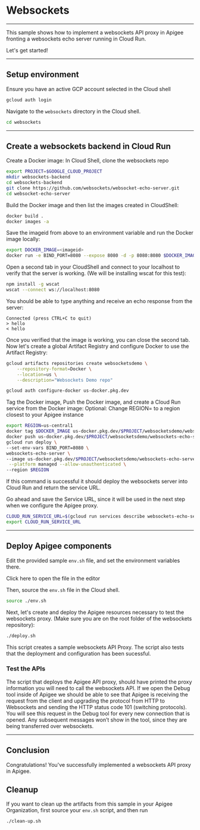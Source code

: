# Websockets

---
This sample shows how to implement a websockets API proxy in Apigee fronting a websockets echo server running in Cloud Run.

Let's get started!

---

## Setup environment

Ensure you have an active GCP account selected in the Cloud shell

```sh
gcloud auth login
```

Navigate to the `websockets` directory in the Cloud shell.

```sh
cd websockets
```

---

## Create a websockets backend in Cloud Run

Create a Docker image:
In Cloud Shell, clone the websockets repo

```sh
export PROJECT=$GOOGLE_CLOUD_PROJECT
mkdir websockets-backend
cd websockets-backend
git clone https://github.com/websockets/websocket-echo-server.git
cd websocket-echo-server
```

Build the Docker image and then list the images created in CloudShell:

```sh
docker build .
docker images -a
```

Save the imageid from above to an environment variable and run the Docker image locally:

```sh
export DOCKER_IMAGE=<imageid>
docker run -e BIND_PORT=8080 --expose 8080 -d -p 8080:8080 $DOCKER_IMAGE
```

Open a second tab in your CloudShell and connect to your localhost to verify that the server is working. (We will be installing wscat for this test):

```sh
npm install -g wscat
wscat --connect ws://localhost:8080
```

You should be able to type anything and receive an echo response from the server:

```
Connected (press CTRL+C to quit)
> hello
< hello
```

Once you verified that the image is working, you can close the second tab.
Now let's create a global Artifact Registry and configure Docker to use the Artifact Registry:

```sh
gcloud artifacts repositories create websocketsdemo \
    --repository-format=Docker \
    --location=us \
    --description="Websockets Demo repo"

gcloud auth configure-docker us-docker.pkg.dev
```

Tag the Docker image, Push the Docker image, and create a Cloud Run service from the Docker image:
Optional: Change REGION= to a region closest to your Apigee instance

```sh
export REGION=us-central1
docker tag $DOCKER_IMAGE us-docker.pkg.dev/$PROJECT/websocketsdemo/websockets-echo-server
docker push us-docker.pkg.dev/$PROJECT/websocketsdemo/websockets-echo-server
gcloud run deploy \
--set-env-vars BIND_PORT=8080 \
websockets-echo-server \
--image us-docker.pkg.dev/$PROJECT/websocketsdemo/websockets-echo-server \
 --platform managed --allow-unauthenticated \
--region $REGION
```

If this command is successful it should deploy the websockets server into Cloud Run and return the service URL.

Go ahead and save the Service URL, since it will be used in the next step when we configure the Apigee proxy.

```sh
CLOUD_RUN_SERVICE_URL=$(gcloud run services describe websockets-echo-server --platform managed --region $REGION --format 'value(status.url)' | sed -E 's/http.+\///')
export CLOUD_RUN_SERVICE_URL
```

---

## Deploy Apigee components

Edit the provided sample `env.sh` file, and set the environment variables there.

Click <walkthrough-editor-open-file filePath="websockets/env.sh">here</walkthrough-editor-open-file> to open the file in the editor

Then, source the `env.sh` file in the Cloud shell.

```sh
source ./env.sh
```

Next, let's create and deploy the Apigee resources necessary to test the websockets proxy. (Make sure you are on the root folder of the websockets repository):

```sh
./deploy.sh
```

This script creates a sample websockets API Proxy. The script also tests that the deployment and configuration has been sucessful.

### Test the APIs

The script that deploys the Apigee API proxy, should have printed the proxy information you will need to call the websockets API. If we open the Debug tool inside of Apigee we should be able to see that Apigee is receiving the request from the client and upgrading the protocol from HTTP to Websockets and sending the HTTP status code 101 (switching protocols). You will see this request in the Debug tool for every new connection that is opened. Any subsequent messages won’t show in the tool, since they are being transferred over websockets.

---

## Conclusion

<walkthrough-conclusion-trophy></walkthrough-conclusion-trophy>

Congratulations! You've successfully implemented a websockets API proxy in Apigee.

<walkthrough-inline-feedback></walkthrough-inline-feedback>

## Cleanup

If you want to clean up the artifacts from this sample in your Apigee Organization, first source your `env.sh` script, and then run

```bash
./clean-up.sh
```
